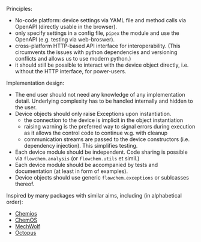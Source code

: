 Principles:
- No-code platform: device settings via YAML file and method calls via OpenAPI (directly usable in the browser).
- only specify settings in a config file, `pipex` the module and use the OpenAPI (e.g. testing via web-broswer).
- cross-platform HTTP-based API interface for interoperability. (This circumvents the issues with python dependencies and versioning conflicts and allows us to use modern python.)
- it should still be possible to interact with the device object directly, i.e. without the HTTP interface, for power-users.

Implementation design:
- The end user should not need any knowledge of any implementation detail. Underlying complexity has to be handled internally and hidden to the user. 
- Device objects should only raise Exceptions upon instantiation.
  - the connection to the device is implicit in the object instantiation
  - raising warning is the preferred way to signal errors during execution as it allows the control code to continue w.g. with cleanup
  - communication streams are passed to the device constructors (i.e. dependency injection). This simplifies testing.
- Each device module should be independent. Code sharing is possible via `flowchem.analysis` (or `flowchem.utils` et simil.) 
- Each device module should be accompanied by tests and documentation (at least in form of examples).
- Device objects should use generic `flowchem.exceptions` or sublcasses thereof.


Inspired by many packages with similar aims, including (in alphabetical order):
- [Chemios](https://github.com/Chemios/chemios)
- [ChemOS](https://github.com/aspuru-guzik-group/ChemOS)
- [MechWolf](https://github.com/MechWolf/MechWolf)
- [Octopus](https://github.com/richardingham/octopus)
